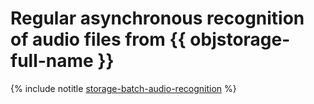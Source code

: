 # Regular asynchronous recognition of audio files from {{ objstorage-full-name }}

{% include notitle [storage-batch-audio-recognition](../../../_tutorials/speechkit/batch-recognition-stt.md) %}
